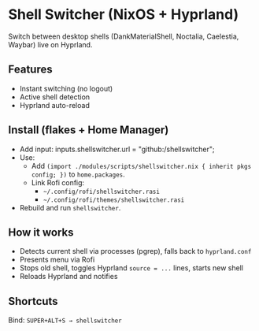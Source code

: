 # Shell Switcher (NixOS + Hyprland)

Switch between desktop shells (DankMaterialShell, Noctalia, Caelestia, Waybar) live on Hyprland. 

## Features
- Instant switching (no logout)
- Active shell detection
- Hyprland auto-reload

## Install (flakes + Home Manager)
- Add input:
  inputs.shellswitcher.url = "github:<your-username>/shellswitcher";
- Use:
  - Add `(import ./modules/scripts/shellswitcher.nix { inherit pkgs config; })` to `home.packages`.
  - Link Rofi config:
    - `~/.config/rofi/shellswitcher.rasi`
    - `~/.config/rofi/themes/shellswitcher.rasi`
- Rebuild and run `shellswitcher`.

## How it works
- Detects current shell via processes (pgrep), falls back to `hyprland.conf`
- Presents menu via Rofi
- Stops old shell, toggles Hyprland `source = ...` lines, starts new shell
- Reloads Hyprland and notifies

## Shortcuts
Bind: `SUPER+ALT+S → shellswitcher`
